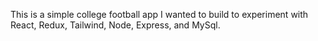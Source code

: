 This is a simple college football app I wanted to build to experiment with React, Redux, Tailwind, Node, Express, and MySql.